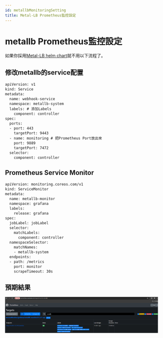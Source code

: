```yaml
---
id: metallbMonitoringSetting
title: Metal-LB Prometheus監控設定
---
```


# metallb Prometheus監控設定
如果你採用[Metal-LB helm chart](https://github.com/metallb/metallb/tree/main/charts/metallb)就不用以下流程了。 
## 修改metallb的service配置
```
apiVersion: v1
kind: Service
metadata:
  name: webhook-service
  namespace: metallb-system
  labels: # 添加Labels
    component: controller
spec:
  ports:
  - port: 443
    targetPort: 9443
  - name: monitoring # 把Prometheus Port放出來
    port: 9889
    targetPort: 7472
  selector:
    component: controller
```

## Prometheus Service Monitor
```
apiVersion: monitoring.coreos.com/v1
kind: ServiceMonitor
metadata:
  name: metallb-monitor
  namespace: grafana
  labels:
    release: grafana
spec:
  jobLabel: jobLabel
  selector:
    matchLabels:
      component: controller
  namespaceSelector:
    matchNames:
    - metallb-system
  endpoints:
  - path: /metrics
    port: monitor
    scrapeTimeout: 30s
```
## 預期結果
![Metal-lb於Prometheus](/img/metallb-monitor.png)